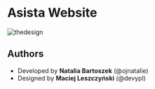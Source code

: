 <h1>Asista Website</h1>
<img src="https://cloud.githubusercontent.com/assets/24959950/22041320/b3370d78-dd06-11e6-9f70-d55077655f78.jpg" alt="thedesign">
<h2>Authors</h2>
<ul>
    <li>Developed by <strong>Natalia Bartoszek</strong> (@ojnatalie)</li>
    <li>Designed by <strong>Maciej Leszczyński</strong> (@devypl)</li>
</ul>
